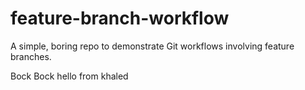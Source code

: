 # feature-branch-workflow

A simple, boring repo to demonstrate Git workflows involving feature branches.

Bock Bock
hello from khaled